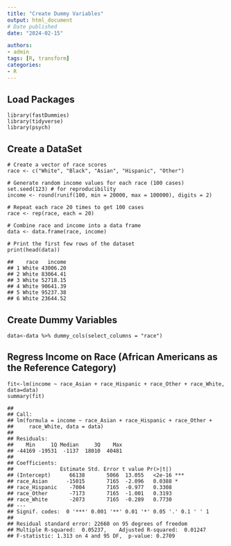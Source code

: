 ```yaml
---
title: "Create Dummy Variables"
output: html_document
# Date published
date: "2024-02-15"

authors: 
- admin
tags: [R, transform]
categories: 
- R
---
```


## Load Packages

    library(fastDummies)
    library(tidyverse)
    library(psych)

## Create a DataSet

    # Create a vector of race scores
    race <- c("White", "Black", "Asian", "Hispanic", "Other")

    # Generate random income values for each race (100 cases)
    set.seed(123) # for reproducibility
    income <- round(runif(100, min = 20000, max = 100000), digits = 2)

    # Repeat each race 20 times to get 100 cases
    race <- rep(race, each = 20)

    # Combine race and income into a data frame
    data <- data.frame(race, income)

    # Print the first few rows of the dataset
    print(head(data))

    ##    race   income
    ## 1 White 43006.20
    ## 2 White 83064.41
    ## 3 White 52718.15
    ## 4 White 90641.39
    ## 5 White 95237.38
    ## 6 White 23644.52

## Create Dummy Variables

    data<-data %>% dummy_cols(select_columns = "race")

## Regress Income on Race (African Americans as the Reference Category)

    fit<-lm(income ~ race_Asian + race_Hispanic + race_Other + race_White, data=data)
    summary(fit)

    ## 
    ## Call:
    ## lm(formula = income ~ race_Asian + race_Hispanic + race_Other + 
    ##     race_White, data = data)
    ## 
    ## Residuals:
    ##    Min     1Q Median     3Q    Max 
    ## -44169 -19531  -1137  18010  40481 
    ## 
    ## Coefficients:
    ##               Estimate Std. Error t value Pr(>|t|)    
    ## (Intercept)      66138       5066  13.055   <2e-16 ***
    ## race_Asian      -15015       7165  -2.096   0.0388 *  
    ## race_Hispanic    -7004       7165  -0.977   0.3308    
    ## race_Other       -7173       7165  -1.001   0.3193    
    ## race_White       -2073       7165  -0.289   0.7730    
    ## ---
    ## Signif. codes:  0 '***' 0.001 '**' 0.01 '*' 0.05 '.' 0.1 ' ' 1
    ## 
    ## Residual standard error: 22660 on 95 degrees of freedom
    ## Multiple R-squared:  0.05237,    Adjusted R-squared:  0.01247 
    ## F-statistic: 1.313 on 4 and 95 DF,  p-value: 0.2709
